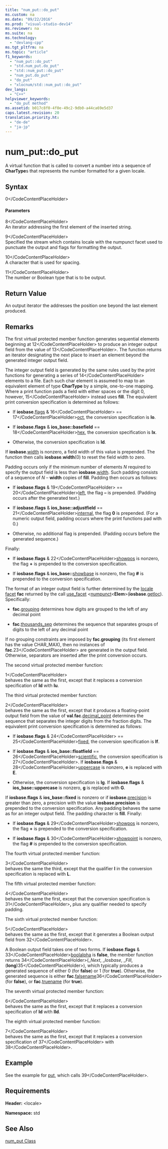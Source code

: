 ```yaml
---
title: "num_put::do_put"
ms.custom: na
ms.date: "09/22/2016"
ms.prod: "visual-studio-dev14"
ms.reviewer: na
ms.suite: na
ms.technology: 
  - "devlang-cpp"
ms.tgt_pltfrm: na
ms.topic: "article"
f1_keywords: 
  - "num_put::do_put"
  - "std.num_put.do_put"
  - "std::num_put::do_put"
  - "num_put.do_put"
  - "do_put"
  - "xlocnum/std::num_put::do_put"
dev_langs: 
  - "C++"
helpviewer_keywords: 
  - "do_put method"
ms.assetid: b017c8f0-4f0e-49c2-9db0-a44ca69e5d37
caps.latest.revision: 20
translation.priority.ht: 
  - "de-de"
  - "ja-jp"
---
```

# num_put::do_put
A virtual function that is called to convert a number into a sequence of **CharType**s that represents the number formatted for a given locale.  
  
## Syntax  
  
<CodeContentPlaceHolder>0\</CodeContentPlaceHolder>  
#### Parameters  
 <CodeContentPlaceHolder>8\</CodeContentPlaceHolder>  
 An iterator addressing the first element of the inserted string.  
  
 <CodeContentPlaceHolder>9\</CodeContentPlaceHolder>  
 Specified the stream which contains locale with the numpunct facet used to punctuate the output and flags for formatting the output.  
  
 <CodeContentPlaceHolder>10\</CodeContentPlaceHolder>  
 A character that is used for spacing.  
  
 <CodeContentPlaceHolder>11\</CodeContentPlaceHolder>  
 The number or Boolean type that is to be output.  
  
## Return Value  
 An output iterator the addresses the position one beyond the last element produced.  
  
## Remarks  
 The first virtual protected member function generates sequential elements beginning at <CodeContentPlaceHolder>12\</CodeContentPlaceHolder> to produce an integer output field from the value of <CodeContentPlaceHolder>13\</CodeContentPlaceHolder>. The function returns an iterator designating the next place to insert an element beyond the generated integer output field.  
  
 The integer output field is generated by the same rules used by the print functions for generating a series of <CodeContentPlaceHolder>14\</CodeContentPlaceHolder> elements to a file. Each such char element is assumed to map to an equivalent element of type **CharType** by a simple, one-to-one mapping. Where a print function pads a field with either spaces or the digit 0, however, <CodeContentPlaceHolder>15\</CodeContentPlaceHolder> instead uses **fill**. The equivalent print conversion specification is determined as follows:  
  
-   If **iosbase**.[flags](../vs140/ios_base--flags.md) & <CodeContentPlaceHolder>16\</CodeContentPlaceHolder> == <CodeContentPlaceHolder>17\</CodeContentPlaceHolder>[oct](../vs140/oct---ios--.md), the conversion specification is **lo**.  
  
-   If **iosbase.flags** & **ios_base::basefield** == <CodeContentPlaceHolder>18\</CodeContentPlaceHolder>[hex](../vs140/hex.md), the conversion specification is **lx**.  
  
-   Otherwise, the conversion specification is **ld**.  
  
 If **iosbase**.[width](../vs140/ios_base--width.md) is nonzero, a field width of this value is prepended. The function then calls **iosbase**.**width**(0) to reset the field width to zero.  
  
 Padding occurs only if the minimum number of elements *N* required to specify the output field is less than **iosbase**.[width](../vs140/ios_base--width.md). Such padding consists of a sequence of *N* – **width** copies of **fill**. Padding then occurs as follows:  
  
-   If **iosbase**.**flags** & <CodeContentPlaceHolder>19\</CodeContentPlaceHolder> == <CodeContentPlaceHolder>20\</CodeContentPlaceHolder>[left](../vs140/left.md), the flag **–** is prepended. (Padding occurs after the generated text.)  
  
-   If **iosbase.flags** & **ios_base::adjustfield** == <CodeContentPlaceHolder>21\</CodeContentPlaceHolder>[internal](../vs140/internal--standard-c---library-.md), the flag **0** is prepended. (For a numeric output field, padding occurs where the print functions pad with 0.)  
  
-   Otherwise, no additional flag is prepended. (Padding occurs before the generated sequence.)  
  
 Finally:  
  
-   If **iosbase**.**flags** & <CodeContentPlaceHolder>22\</CodeContentPlaceHolder>[showpos](../vs140/showpos.md) is nonzero, the flag **+** is prepended to the conversion specification.  
  
-   If **iosbase**.**flags** & **ios_base::**[showbase](../vs140/showbase.md) is nonzero, the flag **#** is prepended to the conversion specification.  
  
 The format of an integer output field is further determined by the [locale facet](../vs140/facet-class.md) **fac** returned by the call [use_facet](../vs140/use_facet.md) <[numpunct](../vs140/numpunct-class.md)\<**Elem**>(**iosbase**.[getloc](../vs140/ios_base--getloc.md)). Specifically:  
  
-   **fac**.[grouping](../vs140/numpunct--grouping.md) determines how digits are grouped to the left of any decimal point  
  
-   **fac**.[thousands_sep](../vs140/numpunct--thousands_sep.md) determines the sequence that separates groups of digits to the left of any decimal point  
  
 If no grouping constraints are imposed by **fac**.**grouping** (its first element has the value CHAR_MAX), then no instances of **fac**.<CodeContentPlaceHolder>23\</CodeContentPlaceHolder> are generated in the output field. Otherwise, separators are inserted after the print conversion occurs.  
  
 The second virtual protected member function:  
  
<CodeContentPlaceHolder>1\</CodeContentPlaceHolder>  
 behaves the same as the first, except that it replaces a conversion specification of **ld** with **lu**.  
  
 The third virtual protected member function:  
  
<CodeContentPlaceHolder>2\</CodeContentPlaceHolder>  
 behaves the same as the first, except that it produces a floating-point output field from the value of **val**.**fac**.[decimal_point](../vs140/numpunct--decimal_point.md) determines the sequence that separates the integer digits from the fraction digits. The equivalent print conversion specification is determined as follows:  
  
-   If **iosbase**.**flags** & <CodeContentPlaceHolder>24\</CodeContentPlaceHolder> == <CodeContentPlaceHolder>25\</CodeContentPlaceHolder>[fixed](../vs140/fixed.md), the conversion specification is **lf**.  
  
-   If **iosbase**.**flags** & **ios_base::floatfield** == <CodeContentPlaceHolder>26\</CodeContentPlaceHolder>[scientific](../vs140/scientific.md), the conversion specification is <CodeContentPlaceHolder>27\</CodeContentPlaceHolder>. If **iosbase**.**flags** & <CodeContentPlaceHolder>28\</CodeContentPlaceHolder>[uppercase](../vs140/uppercase.md) is nonzero, **e** is replaced with **E**.  
  
-   Otherwise, the conversion specification is **lg**. If **iosbase**.**flags** & **ios_base::uppercase** is nonzero, **g** is replaced with **G**.  
  
 If **iosbase**.**flags** & **ios_base::fixed** is nonzero or if **iosbase**.[precision](../vs140/ios_base--precision.md) is greater than zero, a precision with the value **iosbase**.**precision** is prepended to the conversion specification. Any padding behaves the same as for an integer output field. The padding character is **fill**. Finally:  
  
-   If **iosbase**.**flags** & <CodeContentPlaceHolder>29\</CodeContentPlaceHolder>[showpos](../vs140/showpos.md) is nonzero, the flag **+** is prepended to the conversion specification.  
  
-   If **iosbase**.**flags** & <CodeContentPlaceHolder>30\</CodeContentPlaceHolder>[showpoint](../vs140/showpoint.md) is nonzero, the flag **#** is prepended to the conversion specification.  
  
 The fourth virtual protected member function:  
  
<CodeContentPlaceHolder>3\</CodeContentPlaceHolder>  
 behaves the same the third, except that the qualifier **l** in the conversion specification is replaced with **L**.  
  
 The fifth virtual protected member function:  
  
<CodeContentPlaceHolder>4\</CodeContentPlaceHolder>  
 behaves the same the first, except that the conversion specification is <CodeContentPlaceHolder>31\</CodeContentPlaceHolder>**,** plus any qualifier needed to specify padding.  
  
 The sixth virtual protected member function:  
  
<CodeContentPlaceHolder>5\</CodeContentPlaceHolder>  
 behaves the same as the first, except that it generates a Boolean output field from <CodeContentPlaceHolder>32\</CodeContentPlaceHolder>.  
  
 A Boolean output field takes one of two forms. If **iosbase**.**flags** & <CodeContentPlaceHolder>33\</CodeContentPlaceHolder>[boolalpha](../vs140/boolalpha.md) is **false**, the member function returns <CodeContentPlaceHolder>34\</CodeContentPlaceHolder>(_*Next*, \_*Iosbase*, \_*Fill*, (**long**)<CodeContentPlaceHolder>35\</CodeContentPlaceHolder>), which typically produces a generated sequence of either 0 (for **false**) or 1 (for **true**). Otherwise, the generated sequence is either **fac**.[falsename](../vs140/numpunct--falsename.md)<CodeContentPlaceHolder>36\</CodeContentPlaceHolder> (for **false**), or **fac**.[truename](../vs140/numpunct--truename.md) (for **true**).  
  
 The seventh virtual protected member function:  
  
<CodeContentPlaceHolder>6\</CodeContentPlaceHolder>  
 behaves the same as the first, except that it replaces a conversion specification of **ld** with **lld**.  
  
 The eighth virtual protected member function:  
  
<CodeContentPlaceHolder>7\</CodeContentPlaceHolder>  
 behaves the same as the first, except that it replaces a conversion specification of <CodeContentPlaceHolder>37\</CodeContentPlaceHolder> with <CodeContentPlaceHolder>38\</CodeContentPlaceHolder>.  
  
## Example  
 See the example for [put](../vs140/num_put--put.md), which calls <CodeContentPlaceHolder>39\</CodeContentPlaceHolder>.  
  
## Requirements  
 **Header:** \<locale>  
  
 **Namespace:** std  
  
## See Also  
 [num_put Class](../vs140/num_put-class.md)